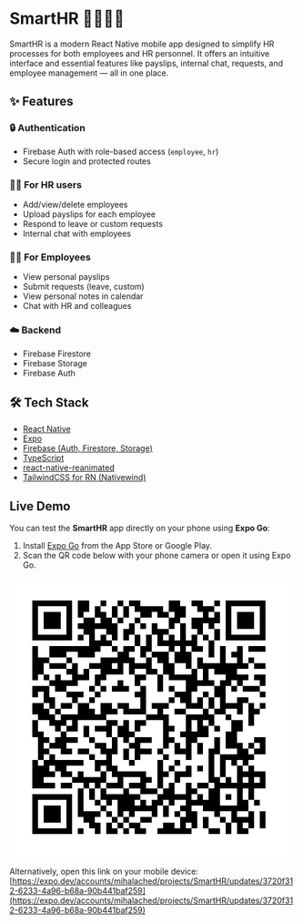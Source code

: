 # SmartHR 👩‍💼👨‍💼

SmartHR is a modern React Native mobile app designed to simplify HR processes for both employees and HR personnel. It offers an intuitive interface and essential features like payslips, internal chat, requests, and employee management — all in one place.

## ✨ Features

### 🔒 Authentication
- Firebase Auth with role-based access (`employee`, `hr`)
- Secure login and protected routes

### 👩‍🏫 For HR users
- Add/view/delete employees
- Upload payslips for each employee
- Respond to leave or custom requests
- Internal chat with employees

### 🧑‍💼 For Employees
- View personal payslips
- Submit requests (leave, custom)
- View personal notes in calendar
- Chat with HR and colleagues

### ☁️ Backend
- Firebase Firestore
- Firebase Storage
- Firebase Auth

## 🛠 Tech Stack

- [React Native](https://reactnative.dev/)
- [Expo](https://expo.dev/)
- [Firebase (Auth, Firestore, Storage)](https://firebase.google.com/)
- [TypeScript](https://www.typescriptlang.org/)
- [react-native-reanimated](https://docs.swmansion.com/react-native-reanimated/)
- [TailwindCSS for RN (Nativewind)](https://www.nativewind.dev/)

## Live Demo

You can test the **SmartHR** app directly on your phone using **Expo Go**:

1. Install [Expo Go](https://expo.dev/go) from the App Store or Google Play.
2. Scan the QR code below with your phone camera or open it using Expo Go.

![SmartHR QR Code](./smarthr_qr_code.png)


Alternatively, open this link on your mobile device:
[https://expo.dev/accounts/mihalached/projects/SmartHR/updates/3720f312-6233-4a96-b68a-90b441baf259](https://expo.dev/accounts/mihalached/projects/SmartHR/updates/3720f312-6233-4a96-b68a-90b441baf259)

